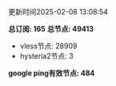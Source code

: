 更新时间2025-02-08 13:08:54

**总订阅: 165**
**总节点: 49413**
- vless节点: 28909
- hysteria2节点: 3

**google ping有效节点: 484**
